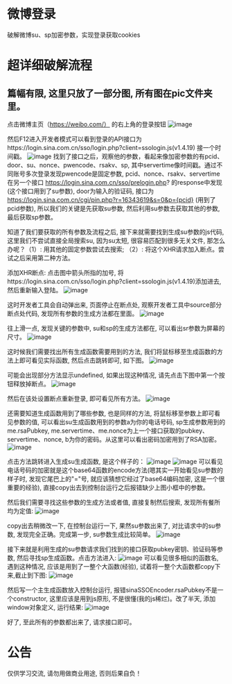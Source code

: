 
微博登录
======================

破解微博su、sp加密参数，实现登录获取cookies

超详细破解流程
============================

篇幅有限, 这里只放了一部分图, 所有图在pic文件夹里。
---------------------------------
点击微博主页（https://weibo.com/） 的右上角的登录按钮
![image](https://github.com/Esbiya/login_model/blob/master/weibo/image/1.png)

然后F12进入开发者模式可以看到登录的API接口为https://login.sina.com.cn/sso/login.php?client=ssologin.js(v1.4.19)  接一个时间戳。
![image](https://github.com/Esbiya/login_model/blob/master/weibo/image/4.png)
找到了接口之后，观察他的参数，看起来像加密参数的有pcid、door、su、nonce、pwencode、rsakv、sp, 其中servertime像时间戳。通过不同账号多次登录发现pwencode是固定参数, pcid、nonce、rsakv、servertime在另一个接口 https://login.sina.com.cn/sso/prelogin.php?  的response中发现(这个接口用到了su参数), door为输入的验证码, 接口为 https://login.sina.com.cn/cgi/pin.php?r=16343619&s=0&p={pcid} (用到了pcid参数), 所以我们的关键是先获取su参数, 然后利用su参数去获取其他的参数, 最后获取sp参数。

知道了我们要获取的所有参数及流程之后, 接下来就需要找到生成su参数的js代码, 这里我们不尝试直接全局搜索su, 因为su太短, 很容易匹配到很多无关文件, 那怎么办呢？（1）: 用其他的固定参数尝试去搜索; （2）: 将这个XHR请求加入断点。尝试之后采用第二种方法。

添加XHR断点: 点击图中箭头所指的加号, 将https://login.sina.com.cn/sso/login.php?client=ssologin.js(v1.4.19)添加进去, 然后重新输入登陆。
![image](https://github.com/Esbiya/login_model/blob/master/weibo/image/5.png)

这时开发者工具会自动弹出来, 页面停止在断点处, 观察开发者工具中source部分断点处代码, 发现所有参数的生成方法都在里面。
![image](https://github.com/Esbiya/login_model/blob/master/weibo/image/6.png)

往上滑一点, 发现关键的参数中, su和sp的生成方法都在, 可以看出sr参数为屏幕的尺寸。
![image](https://github.com/Esbiya/login_model/blob/master/weibo/image/7.png)

这时候我们需要找出所有生成函数需要用到的方法, 我们将鼠标移至生成函数的方法上即可看见实际函数, 然后点击跳转即可, 如下图。
![image](https://github.com/Esbiya/login_model/blob/master/weibo/image/8.png)

可能会出现部分方法显示undefined, 如果出现这种情况, 请先点击下图中第一个按钮释放掉断点。
![image](https://github.com/Esbiya/login_model/blob/master/weibo/image/20.png)

然后在该处设置断点重新登录, 即可看见所有方法。
![image](https://github.com/Esbiya/login_model/blob/master/weibo/image/11.png)

还需要知道生成函数用到了哪些参数, 也是同样的方法, 将鼠标移至参数上即可看见参数的值, 可以看出su生成函数用到的参数a为你的电话号码, sp生成参数用到的me.rsaPubkey, me.servertime、me.nonce为上一个接口获取的pubkey、servertime、nonce, b为你的密码。从这里可以看出密码加密用到了RSA加密。
![image](https://github.com/Esbiya/login_model/blob/master/weibo/image/14.png)

点击方法跳转进入生成su生成函数, 是这个样子的：
![image](https://github.com/Esbiya/login_model/blob/master/weibo/image/15.png)
![image](https://github.com/Esbiya/login_model/blob/master/weibo/image/17.png)
可以看见电话号码的加密就是这个base64函数的encode方法(嗯其实一开始看见su参数的样子时, 发现它尾巴上的"="号, 就应该猜想它经过了base64编码加密, 这是一个很重要的经验), 直接copy出去到控制台运行之后报错缺少上图小框中的参数。

然后我们需要寻找这些参数的生成方法或者值, 直接复制然后搜索, 发现所有餐所均为定值:
![image](https://github.com/Esbiya/login_model/blob/master/weibo/image/16.png)

copy出去稍微改一下, 在控制台运行一下, 果然su参数出来了, 对比请求中的su参数, 发现完全正确。完成第一步, su参数生成比较简单。
![image](https://github.com/Esbiya/login_model/blob/master/weibo/image/21.png)

接下来就是利用生成的su参数请求我们找到的接口获取pubkey密钥、验证码等参数, 然后寻找sp生成函数。点击方法进入:
![image](https://github.com/Esbiya/login_model/blob/master/weibo/image/18.png)
可以看见很多相似的函数名, 遇到这种情况, 应该是用到了一整个大函数(经验), 试着将一整个大函数都copy下来,截止到下图:
![image](https://github.com/Esbiya/login_model/blob/master/weibo/image/19.png)

然后写一个主生成函数放入控制台运行, 报错sinaSSOEncoder.rsaPubkey不是一个constructor, 这里应该是用到js原形, 不是很懂(我的js稀烂)。改了半天, 添加window对象定义, 运行结果:
![image](https://github.com/Esbiya/login_model/blob/master/weibo/image/22.png)

好了, 至此所有的参数都出来了, 请求接口即可。

公告
========================
仅供学习交流, 请勿用做商业用途, 否则后果自负！
